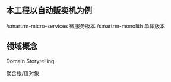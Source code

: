 ## 本工程以自动贩卖机为例

/smartrm-micro-services 微服务版本
/smartrm-monolith 单体版本

## 领域概念

Domain Storytelling

聚合根/值对象
